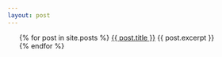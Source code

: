 ```yaml
---
layout: post
---
```


<ul>
  {% for post in site.posts %}
    <!-- <li> -->
      <a href="{{ post.url }}">{{ post.title }}</a>
      {{ post.excerpt }}
      <br />
    <!-- </li> -->
  {% endfor %}
</ul>
